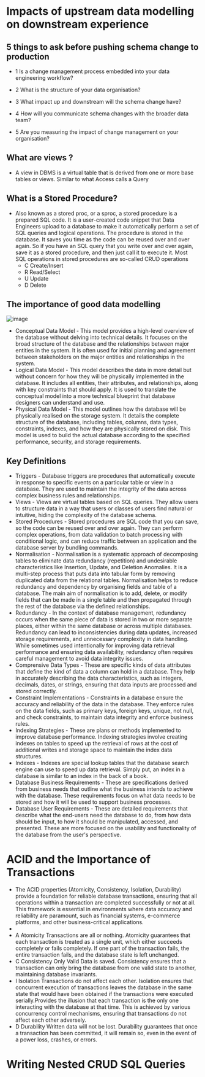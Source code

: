 # Impacts of upstream data modelling on downstream experience
## 5 things to ask before pushing schema change to production

- 1 Is a change management process embedded into your data engineering workflow? 

- 2 What is the structure of your data organisation? 

- 3 What impact up and downstream will the schema change have? 

- 4 How will you communicate schema changes with the broader data team? 

- 5 Are you measuring the impact of change management on your organisation?

## What are views ?
- A view in DBMS is a virtual table that is derived from one or more base tables or views. Similar to what Access calls a Query
## What is a Stored Procedure? 
- Also known as a stored proc, or a sproc, a stored procedure is a prepared SQL code. It is a user-created code snippet that Data Engineers upload to a database to  make it automatically perform a set of SQL queries and logical operations. The procedure is stored in the database. It saves you time as the code can be reused over and over again. So if you have an SQL query that you write over and over again, save it as a stored procedure, and then just call it to execute it. Most SQL operations in stored procedures are so-called CRUD operations
  - C Create/Insert
  - R Read/Select
  - U Update
  - D Delete
## The importance of good data modelling

![image](https://github.com/user-attachments/assets/9e3305e7-780b-4308-a65c-fc736929b2d2)

- Conceptual Data Model - This model provides a high-level overview of the database without delving into technical details. It focuses on the broad structure of the database and the relationships between major entities in the system. It is often used for initial planning and agreement between stakeholders on the major entities and relationships in the system.
- Logical Data Model - This model describes the data in more detail but without concern for how they will be physically implemented in the database. It includes all entities, their attributes, and relationships, along with key constraints that should apply. It is used to translate the conceptual model into a more technical blueprint that database designers can understand and use.
- Physical Data Model - This model outlines how the database will be physically realised on the storage system. It details the complete structure of the database, including tables, columns, data types, constraints, indexes, and how they are physically stored on disk. This model is used to build the actual database according to the specified performance, security, and storage requirements.

## Key Definitions
- Triggers - Database triggers are procedures that automatically execute in response to specific events on a particular table or view in a database. They are used to maintain the integrity of the data across complex business rules and relationships.
- Views - Views are virtual tables based on SQL queries. They allow users to structure data in a way that users or classes of users find natural or intuitive, hiding the complexity of the database schema.
- Stored Procedures - Stored procedures are SQL code that you can save, so the code can be reused over and over again. They can perform complex operations, from data validation to batch processing with conditional logic, and can reduce traffic between an application and the database server by bundling commands.
- Normalisation - Normalisation is a systematic approach of decomposing tables to eliminate data redundancy (repetition) and undesirable characteristics like Insertion, Update, and Deletion Anomalies. It is a multi-step process that puts data into tabular form by removing duplicated data from the relational tables. Normalisation helps to reduce redundancy and dependency by organising fields and table of a database. The main aim of normalisation is to add, delete, or modify fields that can be made in a single table and then propagated through the rest of the database via the defined relationships.
- Redundancy - In the context of database management, redundancy occurs when the same piece of data is stored in two or more separate places, either within the same database or across multiple databases. Redundancy can lead to inconsistencies during data updates, increased storage requirements, and unnecessary complexity in data handling. While sometimes used intentionally for improving data retrieval performance and ensuring data availability, redundancy often requires careful management to avoid data integrity issues.
- Comprensive Data Types - These are specific kinds of data attributes that define the kind of data a column can hold in a database. They help in accurately describing the data characteristics, such as integers, decimals, dates, or strings, ensuring that data inputs are processed and stored correctly.
- Constraint Implementations - Constraints in a database ensure the accuracy and reliability of the data in the database. They enforce rules on the data fields, such as primary keys, foreign keys, unique, not null, and check constraints, to maintain data integrity and enforce business rules.
- Indexing Strategies - These are plans or methods implemented to improve database performance. Indexing strategies involve creating indexes on tables to speed up the retrieval of rows at the cost of additional writes and storage space to maintain the index data structures.
- Indexes - Indexes are special lookup tables that the database search engine can use to speed up data retrieval. Simply put, an index in a database is similar to an index in the back of a book.
- Database Business Requirements - These are specifications derived from business needs that outline what the business intends to achieve with the database. These requirements focus on what data needs to be stored and how it will be used to support business processes.
- Database User Requirements - These are detailed requirements that describe what the end-users need the database to do, from how data should be input, to how it should be manipulated, accessed, and presented. These are more focused on the usability and functionality of the database from the user's perspective.
# ACID and the Importance of Transactions
- The ACID properties (Atomicity, Consistency, Isolation, Durability) provide a foundation for reliable database transactions, ensuring that all operations within a transaction are completed successfully or not at all. This framework is essential in environments where data accuracy and reliability are paramount, such as financial systems, e-commerce platforms, and other business-critical applications.
- 
- A Atomicity Transactions are all or nothing. Atomicity guarantees that each transaction is treated as a single unit, which either succeeds completely or fails completely. If one part of the transaction fails, the entire transaction fails, and the database state is left unchanged.
- C Consistency Only Valid Data is saved. Consistency ensures that a transaction can only bring the database from one valid state to another, maintaining database invariants.
- I Isolation Transactions do not affect each other. Isolation ensures that concurrent execution of transactions leaves the database in the same state that would have been obtained if the transactions were executed serially.Provides the illusion that each transaction is the only one interacting with the database at that time. This is achieved by various concurrency control mechanisms, ensuring that transactions do not affect each other adversely.
- D Durability Written data will not be lost. Durability guarantees that once a transaction has been committed, it will remain so, even in the event of a power loss, crashes, or errors.
# Writing Nested CRUD SQL Queries
